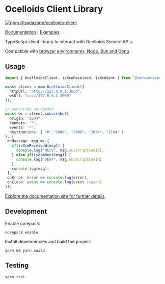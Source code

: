 # Ocelloids Client Library

<a href="https://www.npmjs.com/package/@sodazone/ocelloids-client"><img src="https://img.shields.io/npm/v/@sodazone/ocelloids-client?color=69D2E7&labelColor=69D2E7&logo=npm&logoColor=333333" alt="npm @sodazone/ocelloids-client" /></a> 

[Documentation](https://sodazone.github.io/ocelloids-services/) | [Examples](https://github.com/sodazone/ocelloids-services/blob/main/packages/client/examples)

TypeScript client library to interact with Ocelloids Service APIs.

Compatible with [browser environments, Node, Bun and Deno](https://github.com/sodazone/ocelloids-services/blob/main/packages/client/test).

## Usage

```typescript
import { OcelloidsClient, isXcmReceived, isXcmSent } from "@sodazone/ocelloids-client";

const client = new OcelloidsClient({
  httpUrl: "http://127.0.0.1:3000",
  wsUrl: "ws://127.0.0.1:3000"
});

// subscribe on-demand
const ws = client.subscribe({
  origin: "2004",
  senders: "*",
  events: "*",
  destinations: [ "0","1000", "2000", "2034", "2104" ]
}, {
 onMessage: msg => {
   if(isXcmReceived(msg)) {
     console.log("RECV", msg.subscriptionId);
   } else if(isXcmSent(msg)) {
     console.log("SENT", msg.subscriptionId)
   }
   console.log(msg);
 },
 onError: error => console.log(error),
 onClose: event => console.log(event.reason)
});
```

[Explore the documentation site for further details](https://sodazone.github.io/ocelloids-services/).

## Development

Enable corepack:

```shell
corepack enable
```

Install dependencies and build the project:

```shell
yarn && yarn build
```

## Testing

```shell
yarn test
```